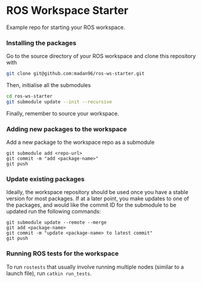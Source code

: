 # ROS Workspace Starter

Example repo for starting your ROS workspace.

### Installing the packages

Go to the source directory of your ROS workspace and clone this repository with
```bash
git clone git@github.com:madan96/ros-ws-starter.git
```

Then, initialise all the submodules

```bash
cd ros-ws-starter
git submodule update --init --recursive
```

Finally, remember to source your workspace.

### Adding new packages to the workspace

Add a new package to the workspace repo as a submodule

```
git submodule add <repo-url>
git commit -m "add <package-name>"
git push
```

### Update existing packages

Ideally, the workspace repository should be used once you have a stable version for most packages. If at a later point, you make updates to one of the packages, and would like the commit ID for the submodule to be updated run the following commands:

```
git submodule update --remote --merge
git add <package-name>
git commit -m "update <package-name> to latest commit"
git push
```

### Running ROS tests for the workspace

To run `rostests` that usually involve running multiple nodes (similar to a launch file), run `catkin run_tests`.
